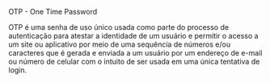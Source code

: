 OTP -  One Time Password

OTP é uma senha de uso único usada como parte do processo de autenticação para atestar a identidade de um usuário e permitir o acesso a um site ou aplicativo por meio de uma sequência de números e/ou caracteres que é gerada e enviada a um usuário por um endereço de e-mail ou número de celular com o intuito de ser usada em uma única tentativa de login.

